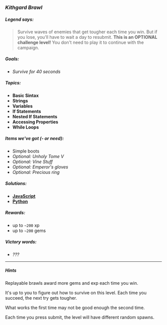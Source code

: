 ### _Kithgard Brawl_

##### _Legend says:_
> Survive waves of enemies that get tougher each time you win. But if you lose, you'll have to wait a day to resubmit.
> **This is an OPTIONAL challenge level!** You don't need to play it to continue with the campaign.

##### _Goals:_
+ _Survive for 40 seconds_

##### _Topics:_
+ **Basic Sintax**
+ **Strings**
+ **Variables**
+ **If Statements**
+ **Nested If Statements**
+ **Accessing Properties**
+ **While Loops**

##### _Items we've got (- or need):_
+ Simple boots
+ _Optional: Unholy Tome V_
+ _Optional: Vine Stuff_
+ _Optional: Emperor's gloves_
+ _Optional: Precious ring_

##### _Solutions:_
+ **[JavaScript](kithgardBrawl.js)**
+ **[Python](kithgard_brawl.py)**

##### _Rewards:_
+ up to `~200`  xp
+ up to `~200` gems

##### _Victory words:_
+ _???_

___

##### _Hints_

Replayable brawls award more gems and exp each time you win.

It's up to you to figure out how to survive on this level. Each time you succeed, the next try gets tougher.

What works the first time may not be good enough the second time.

Each time you press submit, the level will have different random spawns.
